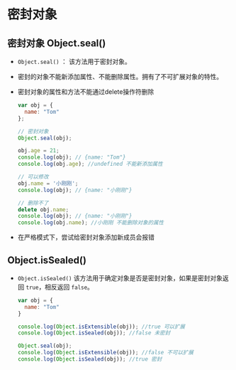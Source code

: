 # 密封对象

## 密封对象 Object.seal()

*   `Object.seal()` ： 该方法用于密封对象。

*   密封的对象不能新添加属性、不能删除属性。拥有了不可扩展对象的特性。

*   密封对象的属性和方法不能通过delete操作符删除

    ```javascript
    var obj = {
      name: "Tom"
    };

    // 密封对象
    Object.seal(obj);

    obj.age = 21;
    console.log(obj); // {name: "Tom"}
    console.log(obj.age); //undefined 不能新添加属性

    // 可以修改
    obj.name = '小刚刚';
    console.log(obj); // {name: "小刚刚"}

    // 删除不了
    delete obj.name;
    console.log(obj); // {name: "小刚刚"}
    console.log(obj.name); //小刚刚 不能删除对象的属性
    ```

*   在严格模式下，尝试给密封对象添加新成员会报错

## Object.isSealed()

*   `Object.isSealed()` 该方法用于确定对象是否是密封对象，如果是密封对象返回 `true`，相反返回 `false`。

    ```javascript
    var obj = {
      name: "Tom"
    }

    console.log(Object.isExtensible(obj)); //true 可以扩展
    console.log(Object.isSealed(obj)); //false 未密封

    Object.seal(obj);
    console.log(Object.isExtensible(obj)); //false 不可以扩展
    console.log(Object.isSealed(obj)); //true 密封
    ```
